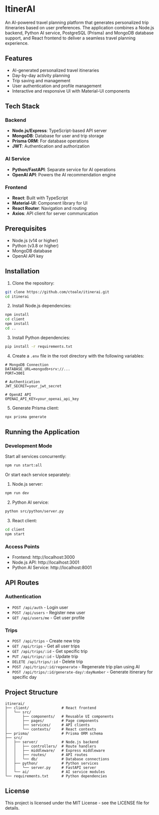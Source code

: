 # ItinerAI

An AI-powered travel planning platform that generates personalized trip itineraries based on user preferences. The application combines a Node.js backend, Python AI service, PostgreSQL (Prisma) and MongoDB database support, and React frontend to deliver a seamless travel planning experience.

## Features

- AI-generated personalized travel itineraries
- Day-by-day activity planning
- Trip saving and management
- User authentication and profile management
- Interactive and responsive UI with Material-UI components

## Tech Stack

### Backend
- **Node.js/Express**: TypeScript-based API server
- **MongoDB**: Database for user and trip storage
- **Prisma ORM**: For database operations
- **JWT**: Authentication and authorization

### AI Service
- **Python/FastAPI**: Separate service for AI operations
- **OpenAI API**: Powers the AI recommendation engine

### Frontend
- **React**: Built with TypeScript
- **Material-UI**: Component library for UI
- **React Router**: Navigation and routing
- **Axios**: API client for server communication

## Prerequisites

- Node.js (v14 or higher)
- Python (v3.8 or higher)
- MongoDB database
- OpenAI API key

## Installation

1. Clone the repository:
```bash
git clone https://github.com/ctoale/itinerai.git
cd itinerai
```

2. Install Node.js dependencies:
```bash
npm install
cd client
npm install
cd ..
```

3. Install Python dependencies:
```bash
pip install -r requirements.txt
```

4. Create a `.env` file in the root directory with the following variables:
```
# MongoDB Connection
DATABASE_URL=mongodb+srv://...
PORT=3001

# Authentication
JWT_SECRET=your_jwt_secret

# OpenAI API
OPENAI_API_KEY=your_openai_api_key
```

5. Generate Prisma client:
```bash
npx prisma generate
```

## Running the Application

### Development Mode

Start all services concurrently:
```bash
npm run start:all
```

Or start each service separately:

1. Node.js server:
```bash
npm run dev
```

2. Python AI service:
```bash
python src/python/server.py
```

3. React client:
```bash
cd client
npm start
```

### Access Points
- Frontend: http://localhost:3000
- Node.js API: http://localhost:3001
- Python AI Service: http://localhost:8001

## API Routes

### Authentication
- `POST /api/auth` - Login user
- `POST /api/users` - Register new user
- `GET /api/users/me` - Get user profile

### Trips
- `POST /api/trips` - Create new trip
- `GET /api/trips` - Get all user trips
- `GET /api/trips/:id` - Get specific trip
- `PUT /api/trips/:id` - Update trip
- `DELETE /api/trips/:id` - Delete trip
- `POST /api/trips/:id/regenerate` - Regenerate trip plan using AI
- `POST /api/trips/:id/generate-day/:dayNumber` - Generate itinerary for specific day

## Project Structure

```
itinerai/
├── client/               # React frontend
│   └── src/
│       ├── components/   # Reusable UI components
│       ├── pages/        # Page components
│       ├── services/     # API clients
│       └── contexts/     # React contexts
├── prisma/               # Prisma ORM schema
├── src/
│   ├── server/           # Node.js backend
│   │   ├── controllers/  # Route handlers
│   │   ├── middleware/   # Express middleware
│   │   ├── routes/       # API routes
│   │   └── db/           # Database connections
│   ├── python/           # Python services
│   │   └── server.py     # FastAPI server
│   └── ai/               # AI service modules
└── requirements.txt      # Python dependencies
```

## License

This project is licensed under the MIT License - see the LICENSE file for details. 